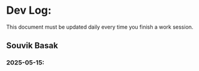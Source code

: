 # Dev Log:

This document must be updated daily every time you finish a work session.

## Souvik Basak

### 2025-05-15: 
